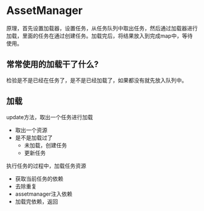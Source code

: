 # AssetManager

原理，首先设置加载器，设置任务，从任务队列中取出任务，然后通过加载器进行加载，里面的任务在通过创建任务。加载完后，将结果放入到完成map中，等待使用。


## 常常使用的加载干了什么?

检验是不是已经在任务了，是不是已经加载了，如果都没有就先放入队列中。

## 加载

update方法，取出一个任务进行加载

- 取出一个资源
- 是不是加载过了
    - 未加载，创建任务
    - 更新任务

执行任务的过程中，加载任务资源
- 获取当前任务的依赖
- 去除重复
- assetmanager注入依赖
- 加载完依赖，返回

